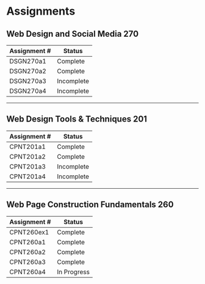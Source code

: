 # Assignments

## Web Design and Social Media 270

| Assignment # | Status |
| ----------- | ----------- |
| DSGN270a1 | Complete |
| DSGN270a2 | Complete |
| DSGN270a3 | Incomplete |
| DSGN270a4 | Incomplete |

---

## Web Design Tools & Techniques 201

| Assignment # | Status |
| ----------- | ----------- |
| CPNT201a1 | Complete |
| CPNT201a2 | Complete |
| CPNT201a3 | Incomplete |
| CPNT201a4 | Incomplete |

---

## Web Page Construction Fundamentals 260

| Assignment # | Status |
| ----------- | ----------- |
| CPNT260ex1 | Complete |
| CPNT260a1 | Complete |
| CPNT260a2 | Complete |
| CPNT260a3 | Complete |
| CPNT260a4 | In Progress |







